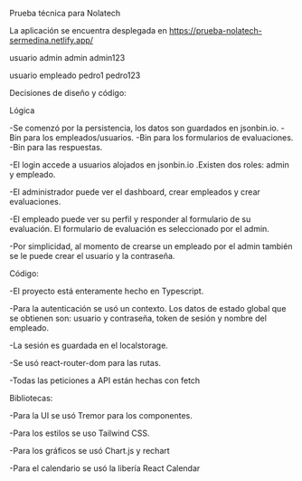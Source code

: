 Prueba técnica para Nolatech


La aplicación se encuentra desplegada en https://prueba-nolatech-sermedina.netlify.app/

usuario admin
admin
admin123

usuario empleado
pedro1
pedro123

Decisiones de diseño y código:

  Lógica

  -Se comenzó por la persistencia, los datos son guardados en jsonbin.io.
    -Bin para los empleados/usuarios.
    -Bin para los formularios de evaluaciones.
    -Bin para las respuestas.

  -El login accede a usuarios alojados en jsonbin.io .Existen dos roles: admin y empleado.
  
  -El administrador puede ver el dashboard, crear empleados y crear evaluaciones.
  
  -El empleado puede ver su perfil y responder al formulario de su evaluación. El formulario de evaluación es seleccionado por el admin.

  -Por simplicidad, al momento de crearse un empleado por el admin también se le puede crear el usuario y la contraseña.


  Código:

  -El proyecto está enteramente hecho en Typescript.

  -Para la autenticación se usó un contexto. Los datos de estado global que se obtienen son: usuario y contraseña,
  token de sesión y nombre del empleado.

  -La sesión es guardada en el localstorage.

  -Se usó react-router-dom para las rutas.

  -Todas las peticiones a API están hechas con fetch



  Bibliotecas:

   -Para la UI se usó Tremor para los componentes.

   -Para los estilos se uso Tailwind CSS.

   -Para los gráficos se usó Chart.js y rechart

   -Para el calendario se usó la libería React Calendar
